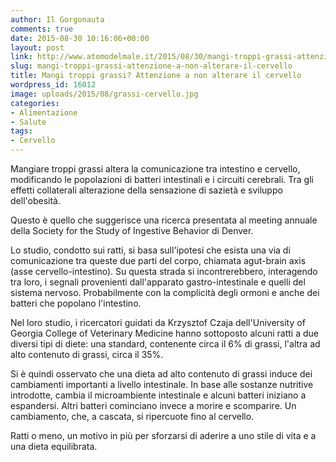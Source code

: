 ```yaml
---
author: Il Gorgonauta
comments: true
date: 2015-08-30 10:16:06+00:00
layout: post
link: http://www.atomodelmale.it/2015/08/30/mangi-troppi-grassi-attenzione-a-non-alterare-il-cervello/
slug: mangi-troppi-grassi-attenzione-a-non-alterare-il-cervello
title: Mangi troppi grassi? Attenzione a non alterare il cervello
wordpress_id: 16012
image: uploads/2015/08/grassi-cervello.jpg
categories:
- Alimentazione
- Salute
tags:
- Cervello
---
```



Mangiare troppi grassi altera la comunicazione tra intestino e cervello, modificando le popolazioni di batteri intestinali e i circuiti cerebrali. Tra gli effetti collaterali alterazione della sensazione di sazietà e sviluppo dell'obesità.

Questo è quello che suggerisce una ricerca presentata al meeting annuale della Society for the Study of Ingestive Behavior di Denver.

Lo studio, condotto sui ratti, si basa sull'ipotesi che esista una via di comunicazione tra queste due parti del corpo, chiamata agut-brain axis (asse cervello-intestino). Su questa strada si incontrerebbero, interagendo tra loro, i segnali provenienti dall'apparato gastro-intestinale e quelli del sistema nervoso. Probabilmente con la complicità degli ormoni e anche dei batteri che popolano l'intestino.

Nel loro studio, i ricercatori guidati da Krzysztof Czaja dell'University of Georgia College of Veterinary Medicine hanno sottoposto alcuni ratti a due diversi tipi di diete: una standard, contenente circa il 6% di grassi, l'altra ad alto contenuto di grassi, circa il 35%.

Si è quindi osservato che una dieta ad alto contenuto di grassi induce dei cambiamenti importanti a livello intestinale. In base alle sostanze nutritive introdotte, cambia il microambiente intestinale e alcuni batteri iniziano a espandersi. Altri batteri cominciano invece a morire e scomparire. Un cambiamento, che, a cascata, si ripercuote fino al cervello.

Ratti o meno, un motivo in più per sforzarsi di aderire a uno stile di vita e a una dieta equilibrata.

